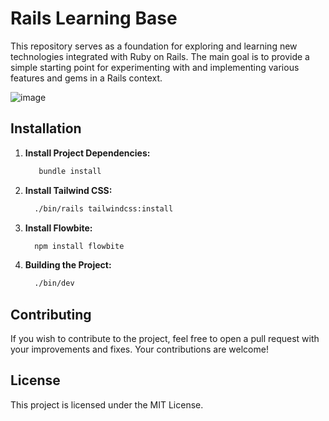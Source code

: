 # Rails Learning Base

This repository serves as a foundation for exploring and learning new technologies integrated with Ruby on Rails. The main goal is to provide a simple starting point for experimenting with and implementing various features and gems in a Rails context.

![image](https://github.com/user-attachments/assets/b334a3af-4835-4148-be46-e6cf9e081a1e)



## Installation

1. **Install Project Dependencies:**

    ```bash
       bundle install
    ```

2. **Install Tailwind CSS:**

    ```bash
      ./bin/rails tailwindcss:install
    ```

3. **Install Flowbite:**
    ```bash
      npm install flowbite
    ```

4. **Building the Project:**
    ```bash
      ./bin/dev
    ```

## Contributing
If you wish to contribute to the project, feel free to open a pull request with your improvements and fixes. Your contributions are welcome!

## License
This project is licensed under the MIT License.
